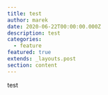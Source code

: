 ```yaml
---
title: test
author: marek
date: 2020-06-22T00:00:00.000Z
description: test
categories:
  - feature
featured: true
extends: _layouts.post
section: content
---
```

test